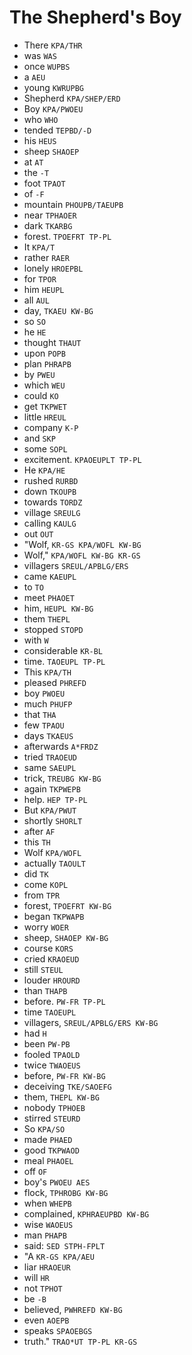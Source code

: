 # The Shepherd's Boy

* There `KPA/THR`
* was `WAS`
* once `WUPBS`
* a `AEU`
* young `KWRUPBG`
* Shepherd `KPA/SHEP/ERD`
* Boy `KPA/PWOEU`
* who `WHO`
* tended `TEPBD/-D`
* his `HEUS`
* sheep `SHAOEP`
* at `AT`
* the `-T`
* foot `TPAOT`
* of `-F`
* mountain `PHOUPB/TAEUPB`
* near `TPHAOER`
* dark `TKARBG`
* forest. `TPOEFRT TP-PL`
* It `KPA/T`
* rather `RAER`
* lonely `HROEPBL`
* for `TPOR`
* him `HEUPL`
* all `AUL`
* day, `TKAEU KW-BG`
* so `SO`
* he `HE`
* thought `THAUT`
* upon `POPB`
* plan `PHRAPB`
* by `PWEU`
* which `WEU`
* could `KO`
* get `TKPWET`
* little `HREUL`
* company `K-P`
* and `SKP`
* some `SOPL`
* excitement. `KPAOEUPLT TP-PL`
* He `KPA/HE`
* rushed `RURBD`
* down `TKOUPB`
* towards `TORDZ`
* village `SREULG`
* calling `KAULG`
* out `OUT`
* "Wolf, `KR-GS KPA/WOFL KW-BG`
* Wolf," `KPA/WOFL KW-BG KR-GS`
* villagers `SREUL/APBLG/ERS`
* came `KAEUPL`
* to `TO`
* meet `PHAOET`
* him, `HEUPL KW-BG`
* them `THEPL`
* stopped `STOPD`
* with `W`
* considerable `KR-BL`
* time. `TAOEUPL TP-PL`
* This `KPA/TH`
* pleased `PHREFD`
* boy `PWOEU`
* much `PHUFP`
* that `THA`
* few `TPAOU`
* days `TKAEUS`
* afterwards `A*FRDZ`
* tried `TRAOEUD`
* same `SAEUPL`
* trick, `TREUBG KW-BG`
* again `TKPWEPB`
* help. `HEP TP-PL`
* But `KPA/PWUT`
* shortly `SHORLT`
* after `AF`
* this `TH`
* Wolf `KPA/WOFL`
* actually `TAOULT`
* did `TK`
* come `KOPL`
* from `TPR`
* forest, `TPOEFRT KW-BG`
* began `TKPWAPB`
* worry `WOER`
* sheep, `SHAOEP KW-BG`
* course `KORS`
* cried `KRAOEUD`
* still `STEUL`
* louder `HROURD`
* than `THAPB`
* before. `PW-FR TP-PL`
* time `TAOEUPL`
* villagers, `SREUL/APBLG/ERS KW-BG`
* had `H`
* been `PW-PB`
* fooled `TPAOLD`
* twice `TWAOEUS`
* before, `PW-FR KW-BG`
* deceiving `TKE/SAOEFG`
* them, `THEPL KW-BG`
* nobody `TPHOEB`
* stirred `STEURD`
* So `KPA/SO`
* made `PHAED`
* good `TKPWAOD`
* meal `PHAOEL`
* off `OF`
* boy's `PWOEU AES`
* flock, `TPHROBG KW-BG`
* when `WHEPB`
* complained, `KPHRAEUPBD KW-BG`
* wise `WAOEUS`
* man `PHAPB`
* said: `SED STPH-FPLT`
* "A `KR-GS KPA/AEU`
* liar `HRAOEUR`
* will `HR`
* not `TPHOT`
* be `-B`
* believed, `PWHREFD KW-BG`
* even `AOEPB`
* speaks `SPAOEBGS`
* truth." `TRAO*UT TP-PL KR-GS`
